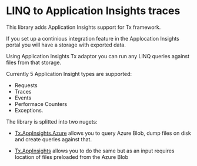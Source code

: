 # LINQ to Application Insights traces

This library adds Application Insights support for Tx framework.

If you set up a continious integration feature in the Applocation Insights portal you will have a storage with exported data.

Using Application Insights Tx adaptor you can run any LINQ queries against files from that storage.

Currently 5 Application Insight types are supported:

* Requests
* Traces
* Events
* Performace Counters
* Exceptions.

The library is splitted into two nugets:

- [Tx.AppInsights.Azure](http://www.nuget.org/packages/Tx.AppInsights.Azure/) allows you to query Azure Blob, dump files on disk and create queries against that. 

- [Tx.AppInsights](http://www.nuget.org/packages/Tx.AppInsights/) allows you to do the same but as an input requires location of files preloaded from the Azure Blob
